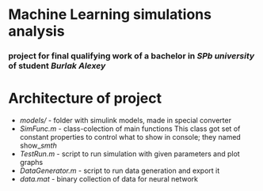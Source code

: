 # Machine Learning simulations analysis

### project for final qualifying work of a bachelor in *SPb university* of student *Burlak Alexey*


# Architecture of project

- *models/* - folder with simulink models, made in special converter
- *SimFunc.m* - class-colection of main functions 
    This class got set of constant properties to control what to show in console; 
    they named show_*smth*
- *TestRun.m* - script to run simulation with given parameters and plot graphs
- *DataGenerator.m* - script to run data generation and export it
- *data.mat* - binary collection of data for neural network

